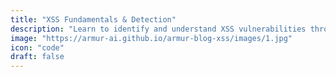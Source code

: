 ```yaml
---
title: "XSS Fundamentals & Detection"
description: "Learn to identify and understand XSS vulnerabilities through browser mechanics and basic payload construction"
image: "https://armur-ai.github.io/armur-blog-xss/images/1.jpg"
icon: "code"
draft: false
---
```


